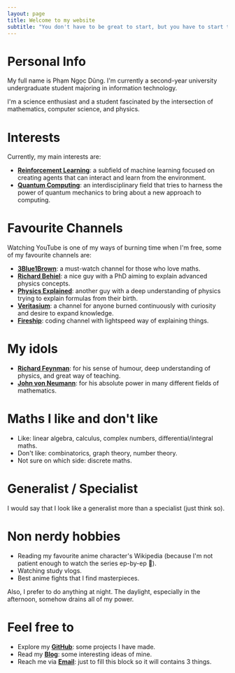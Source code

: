 ```yaml
---
layout: page
title: Welcome to my website
subtitle: "You don't have to be great to start, but you have to start to be great"
---
```


# Personal Info
My full name is Phạm Ngọc Dũng. I'm currently a second-year university undergraduate student majoring in information technology.  

I'm a science enthusiast and a student fascinated by the intersection of mathematics, computer science, and physics. 

# Interests
Currently, my main interests are:
- [**Reinforcement Learning**](https://en.wikipedia.org/wiki/Reinforcement_learning): a subfield of machine learning focused on creating agents that can interact and learn from the environment.
- [**Quantum Computing**](https://en.wikipedia.org/wiki/Quantum_computing): an interdisciplinary field that tries to harness the power of quantum mechanics to bring about a new approach to computing.

# Favourite Channels
Watching YouTube is one of my ways of burning time when I'm free, some of my favourite channels are:
- [**3Blue1Brown**](https://www.youtube.com/@3blue1brown): a must-watch channel for those who love maths.
- [**Richard Behiel**](https://www.youtube.com/@RichBehiel): a nice guy with a PhD aiming to explain advanced physics concepts.
- [**Physics Explained**](https://www.youtube.com/@PhysicsExplainedVideos): another guy with a deep understanding of physics trying to explain formulas from their birth.
- [**Veritasium**](https://www.youtube.com/@veritasium): a channel for anyone burned continuously with curiosity and desire to expand knowledge.
- [**Fireship**](https://www.youtube.com/@Fireship): coding channel with lightspeed way of explaining things.

# My idols
- [**Richard Feynman**](https://en.wikipedia.org/wiki/Richard_Feynman): for his sense of humour, deep understanding of physics, and great way of teaching.
- [**John von Neumann**](https://en.wikipedia.org/wiki/John_von_Neumann): for his absolute power in many different fields of mathematics.

# Maths I like and don't like
- Like: linear algebra, calculus, complex numbers, differential/integral maths.
- Don't like: combinatorics, graph theory, number theory.
- Not sure on which side: discrete maths.

# Generalist / Specialist
I would say that I look like a generalist more than a specialist (just think so).

# Non nerdy hobbies
- Reading my favourite anime character's Wikipedia (because I'm not patient enough to watch the series ep-by-ep 🥲).
- Watching study vlogs.
- Best anime fights that I find masterpieces.

Also, I prefer to do anything at night. The daylight, especially in the afternoon, somehow drains all of my power.

# Feel free to
- Explore my [**GitHub**](https://github.com/dzungphieuluuky): some projects I have made.
- Read my [**Blog**](https://dzungphieuluuky.github.io/): some interesting ideas of mine.
- Reach me via [**Email**](mailto:dungngocpham171@gmail.com): just to fill this block so it will contains 3 things. 
